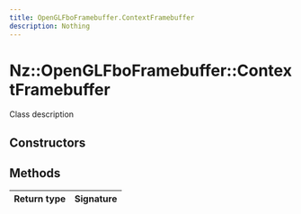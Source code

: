 ```yaml
---
title: OpenGLFboFramebuffer.ContextFramebuffer
description: Nothing
---
```


# Nz::OpenGLFboFramebuffer::ContextFramebuffer

Class description

## Constructors


## Methods

| Return type | Signature |
| ----------- | --------- |
